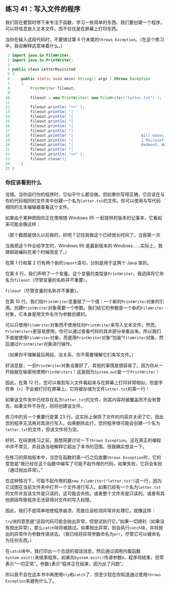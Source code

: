 ## 练习 41：写入文件的程序

我们现在要暂时停下来专注于函数，学习一些简单的东西。我们要创建一个程序，可以将信息放入文本文件，而不仅仅是在屏幕上打印东西。

当你在输入这段代码时，不要错过第 6 行末尾的`throws Exception`。（在这个练习中，我会解释这意味着什么。）

```java
 1 import java.io.FileWriter;
 2 import java.io.PrintWriter;
 3 
 4 public class LetterRevisited
 5 {
 6     public static void main( String[] args ) throws Exception
 7     {
 8         PrintWriter fileout;
 9 
10         fileout = new PrintWriter( new FileWriter("letter.txt") );
11 
12         fileout.println( "+­­­­­­­­­­­­­­­­­­­­­­­­­­­­­­­­­­­­­­­­­­­­­­­­­­­­­­­­­+" );
13         fileout.println( "|                                                    #### |" );
14         fileout.println( "|                                                    #### |" );
15         fileout.println( "|                                                    #### |" );
16         fileout.println( "|                                                         |" );
17         fileout.println( "|                                                         |" );
18         fileout.println( "|                              Bill Gates                 |" );
19         fileout.println( "|                              1 Microsoft Way            |" );
20         fileout.println( "|                              Redmond, WA 98104          |" );
21         fileout.println( "|                                                         |" );
22         fileout.println( "+­­­­­­­­­­­­­­­­­­­­­­­­­­­­­­­­­­­­­­­­­­­­­­­­­­­­­­­­­+" );
23         fileout.close();
24     }
25 }
```

### 你应该看到什么

没错。当你运行你的程序时，它似乎什么都没做。但如果你写得正确，它应该在与你的代码相同的文件夹中创建一个名为`letter.txt`的文件。你可以使用与写代码相同的文本编辑器查看这个文件。

如果由于某种原因你正在使用随 Windows 95 一起提供的版本的记事本，它看起来可能会像这样：

（那个截图是很久以前做的，好吧？记住我做这个已经很长时间了。当我第一次

当我把这个作业给学生时，Windows 95 是最新版本的 Windows……实际上，我猜邮政编码在某个时候改变了。）

在第 1 行和第 2 行有两个新的`import`语句，分别是用于这两个 Java 类的。

在第 8 行，我们声明了一个变量。这个变量的类型是`PrintWriter`，我选择将它命名为`fileout`（尽管变量的名称并不重要）。

`fileout`（尽管变量的名称并不重要）。

在第 10 行，我们给`PrintWriter`变量赋了一个值：一个新的`PrintWriter`对象的引用。创建`PrintWriter`对象需要一个参数。我们给它的参数是一个新的`FileWriter`对象，它本身是用文件名作为参数创建的。

可以只使用`FileWriter`对象而不使用任何`PrintWriter`来写入文本文件。然而，`PrintWriters`更容易使用，你可以通过查看代码的其余部分来看出来。所以我们不直接使用`FileWriter`对象，而是用`PrintWriter`对象“包装”`FileWriter`对象，然后通过`PrintWriter`对象进行操作。

（如果你不理解最后两段，没关系。你不需要理解它们来写文件。）

好消息是，一旦`PrintWriter`对象设置好了，其他的事情就很容易了。因为你从一开始就在秘密地使用`PrintWriters`！这是因为`System.out`是一个`PrintWriter`！

因此，在第 12 行，您可以看到写入文件看起来与在屏幕上打印非常相似。但是字符串（`+­­­­­`）不会被打印在屏幕上。它将被存储为文件`letter.txt`的第一行！

如果该文件夹中已经存在名为`letter.txt`的文件，则其内容将被覆盖而不会有警告。如果文件不存在，则将创建该文件。

练习中的另一个重要行是第 23 行。这实际上保存了文件的内容并关闭了它，因此您的程序无法再对其进行写入。如果删除此行，您的程序很可能会创建一个名为`letter.txt`的文件，但该文件将为空。

好的，在结束练习之前，我想简要讨论一下`throws Exception`。这在真正的编程中并不常见，并且适当地解释它超出了本书的范围，但我确实想谈一下。

在练习的原始版本中，当您在函数的第一行之后放置`throws Exception`时，它的意思是“我已经在这个函数中编写了可能不起作用的代码，如果失败，它将会失败（通过抛出异常）。”

在这种情况下，可能不起作用的是`new FileWriter("letter.txt")`这一行，因为它试图在当前文件夹中打开一个文件进行写入。如果已经有一个名为`letter.txt`的文件并且该文件是只读的，这可能会失败。或者整个文件夹是只读的。或者有其他原因导致程序无法获得对文件的写入权限。

因此，我们不是简单地使程序崩溃，而是应该检测异常并处理它。就像这样：

`try`块的意思是“这段代码可能会抛出异常，但尝试执行它。”如果一切顺利（如果没有抛出异常），那么`catch`块将被跳过。如果抛出异常，则会执行`catch`块，并将抛出的异常作为参数传递进去。（我已经将异常参数命名为`err`，尽管它可以被命名为任何东西。）

在`catch`块中，我打印出一个合适的错误消息，然后通过调用内置函数`System.exit()`来结束程序。如果向`System.exit()`传递参数`0`，程序将结束，但零表示“一切正常”。参数`1`表示“程序正在结束，因为出了问题”。

所以我不会在这本书中再使用`try`和`catch`了，但至少现在你知道通过使用`throws Exception`来避免什么了。

